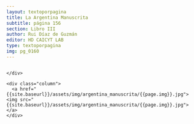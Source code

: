```yaml
---
layout: textoporpagina
title: La Argentina Manuscrita
subtitle: página 156
section: Libro III
author: Rui Díaz de Guzmán
editor: HD CAICYT LAB
type: textoporpagina
img: pg_0160
---
```


<div class="row">
    <div class="column">


    </div>

    <div class="column">
      <a href="{{site.baseurl}}/assets/img/argentina_manuscrita/{{page.img}}.jpg"><img src="{{site.baseurl}}/assets/img/argentina_manuscrita/{{page.img}}.jpg"></a>
    </div>
</div>